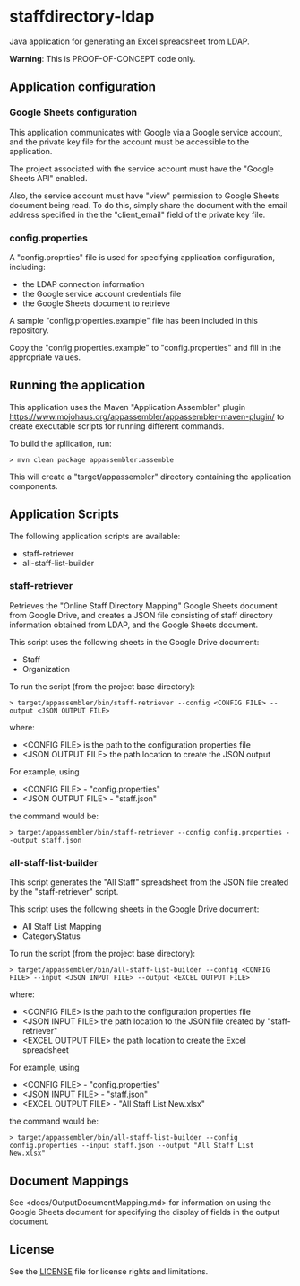 # staffdirectory-ldap

Java application for generating an Excel spreadsheet from LDAP.

**Warning**: This is PROOF-OF-CONCEPT code only.

## Application configuration

### Google Sheets configuration

This application communicates with Google via a Google service account, and
the private key file for the account must be accessible to the application.

The project associated with the service account must have the
"Google Sheets API" enabled.

Also, the service account must have "view" permission to Google Sheets document
being read. To do this, simply share the document with the email address
specified in the the "client_email" field of the private key file.

### config.properties

A "config.proprties" file is used for specifying application configuration,
including:

* the LDAP connection information
* the Google service account credentials file
* the Google Sheets document to retrieve

A sample "config.properties.example" file has been included in this repository.

Copy the "config.properties.example" to "config.properties" and fill in the
appropriate values.

## Running the application

This application uses the Maven "Application Assembler" plugin
<https://www.mojohaus.org/appassembler/appassembler-maven-plugin/>
to create executable scripts for running different commands.

To build the apllication, run:

```
> mvn clean package appassembler:assemble
```

This will create a "target/appassembler" directory containing the application
components.

## Application Scripts

The following application scripts are available:

* staff-retriever
* all-staff-list-builder

### staff-retriever

Retrieves the "Online Staff Directory Mapping" Google Sheets document from
Google Drive, and creates a JSON file consisting of staff directory information
obtained from LDAP, and the Google Sheets document.

This script uses the following sheets in the Google Drive document:

* Staff
* Organization

To run the script (from the project base directory):

```
> target/appassembler/bin/staff-retriever --config <CONFIG FILE> --output <JSON OUTPUT FILE>
```

where:
 
* \<CONFIG FILE> is the path to the configuration properties file
* \<JSON OUTPUT FILE> the path location to create the JSON output

For example, using
 
* \<CONFIG FILE> - "config.properties"
* \<JSON OUTPUT FILE> - "staff.json"

the command would be:

```
> target/appassembler/bin/staff-retriever --config config.properties --output staff.json
```

### all-staff-list-builder

This script generates the "All Staff" spreadsheet from the JSON file created
by the "staff-retriever" script.


This script uses the following sheets in the Google Drive document:

* All Staff List Mapping
* CategoryStatus

To run the script (from the project base directory):

```
> target/appassembler/bin/all-staff-list-builder --config <CONFIG FILE> --input <JSON INPUT FILE> --output <EXCEL OUTPUT FILE>
```

where:
 
* \<CONFIG FILE> is the path to the configuration properties file
* \<JSON INPUT FILE> the path location to the JSON file created by "staff-retriever"
* \<EXCEL OUTPUT FILE> the path location to create the Excel spreadsheet

For example, using
 
* \<CONFIG FILE> - "config.properties"
* \<JSON INPUT FILE> - "staff.json"
* \<EXCEL OUTPUT FILE> - "All Staff List New.xlsx"

the command would be:

```
> target/appassembler/bin/all-staff-list-builder --config config.properties --input staff.json --output "All Staff List New.xlsx"
```

## Document Mappings

See <docs/OutputDocumentMapping.md> for information on using the Google Sheets
document for specifying the display of fields in the output document.

## License

See the [LICENSE](LICENSE.txt) file for license rights and limitations.
